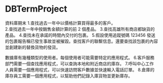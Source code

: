 # DBTermProject
資料庫期末
1.查找過去一年中以價格計算買得最多的客戶。<br />
2.查找過去一年中按銷售金額計算的前 2 個產品。
3.查找高雄所有商店都缺貨的產品。
4.查找未在承諾的時間內交付的包裹。
5.假設使用追蹤號碼 123456 發送的包裹報告稱已發生事故並被摧毀。查找客戶的聯繫信息。還要查找該包裹的內容並創建新的替換貨物的發貨。

數據庫有幾種類型的使用者。每個使用者可能需要特定的應用程式。
6.客戶服務部門需要一個查找應用程式，可以查詢本地和附近商店的庫存。
7.呼叫中心工作人員需要一個應用程式，可以快速訪問客戶數據並快速輸入電話訂單。
8.倉庫的庫存員工需要一個應用程式，以幫助他們記錄入庫貨物並更新庫存。
